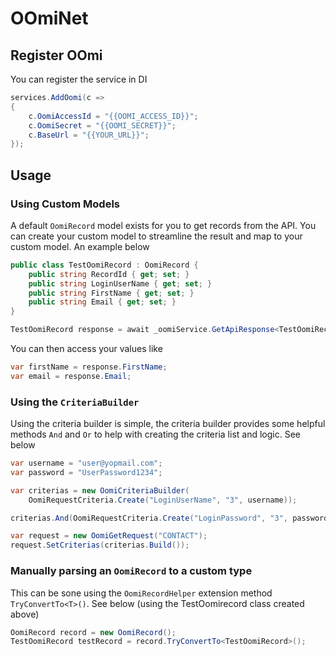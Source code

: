# OOmiNet

## Register OOmi
You can register the service in DI

```c#
services.AddOomi(c =>
{
	c.OomiAccessId = "{{OOMI_ACCESS_ID}}";
	c.OomiSecret = "{{OOMI_SECRET}}";
	c.BaseUrl = "{{YOUR_URL}}";
});
```

## Usage

### Using Custom Models
A default `OomiRecord` model exists for you to get records from the API. You can create your custom model to streamline the result and map to your custom model. An example below
```c#
public class TestOomiRecord : OomiRecord {
    public string RecordId { get; set; }
    public string LoginUserName { get; set; }
    public string FirstName { get; set; }
    public string Email { get; set; }
}

TestOomiRecord response = await _oomiService.GetApiResponse<TestOomiRecord>(request);
```

You can then access your values like

```c#
var firstName = response.FirstName;
var email = response.Email;
```

### Using the `CriteriaBuilder`
Using the criteria builder is simple, the criteria builder provides some helpful methods `And` and `Or` to help with creating the criteria list and logic. See below

```c#
var username = "user@yopmail.com";
var password = "UserPassword1234";

var criterias = new OomiCriteriaBuilder(
    OomiRequestCriteria.Create("LoginUserName", "3", username));

criterias.And(OomiRequestCriteria.Create("LoginPassword", "3", password));

var request = new OomiGetRequest("CONTACT");
request.SetCriterias(criterias.Build());
```

### Manually parsing an `OomiRecord` to a custom type
This can be sone using the `OomiRecordHelper` extension method `TryConvertTo<T>()`. See below (using the TestOomirecord class created above)

```c#
OomiRecord record = new OomiRecord();
TestOomiRecord testRecord = record.TryConvertTo<TestOomiRecord>();
```